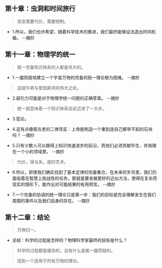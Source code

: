 ## 第十章：虫洞和时间旅行

>改变需要代价，需要控制。

- 1.所以，我们也许希望，随着科学技术的推进，我们最终能够设法造出时间机器。 --摘抄

## 第十一章：物理学的统一

>统一完备知识体系的人都是伟大的。

- 1.一蹴而就地建立一个宇宙万物的完备的统一理论极为困难。 --摘抄

>这就牛顿与爱因斯坦的伟大之处。

- 2.超引力可能是对于物理学统一问题的正确答案。 --摘抄

>统一就意味着一个知识体系往前迈进了一大步。

- 3.弦论。

- 4.这有点像那古老的二律背反：上帝能制造一个重到连自己都举不起的石块吗？ --摘抄

- 5.只有少数人可以跟得上知识快速进步的前沿，而他们必须贡献毕生，并局限在一个小的领域里。 --摘抄

>代价，得与失，度的艺术。

- 6.所以，即使我们确实找到了基本定律的完备集合，在未来的岁月里，我们仍面临着在智慧上挑战性的任务，那就是要发展更好的近似方法，使得在复杂而现实的情形下，能作出对可能结果的有用预言。 --摘抄

- 7.一个完备的协调的统一理论只是第一步：我们的目标是完全理解发生在我们周围的事件以及我们自身的存在。 --摘抄

## 第十二章：结论

>万物归一。

- 总结：科学的过程是怎样的？物理科学家最终的目标是什么？

>科学的过程都是缓存的，没有什么是能一蹴而就的。

>找到一个适用于所有万物的理论。
